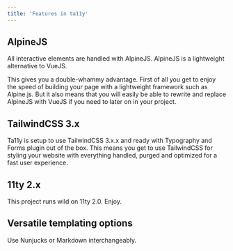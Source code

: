 ```yaml
---
title: 'Features in ta11y'
---
```


## AlpineJS

All interactive elements are handled with AlpineJS. AlpineJS is a lightweight alternative to VueJS.

This gives you a double-whammy advantage. First of all you get to enjoy the speed of building your page with a lightweight framework such as Alpine.js. But it also means that you will easily be able to rewrite and replace AlpineJS with
VueJS if you need to later on in your project.

## TailwindCSS 3.x

Ta11y is setup to use TailwindCSS 3.x.x and ready with Typography and Forms plugin out of the box. This means you get to use TailwindCSS for styling your website with everything handled, purged and optimized for a fast user experience.

## 11ty 2.x

This project runs wild on 11ty 2.0. Enjoy.

## Versatile templating options

Use Nunjucks or Markdown interchangeably.
